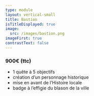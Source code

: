 ```yaml
---
type: module
layout: vertical-small
title: Bastion
isTitleDisplayed: true
image:
  src: /images/bastion.png
imageFirst: true
contrastText: false
---
```

### 900€ (ttc)

- 1 quête à 5 objectifs
- création d’un personnage historique
- mise en avant de l’Histoire locale 
- badge à l’effigie du blason de la ville
